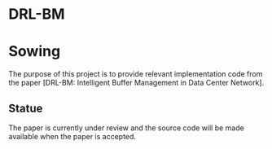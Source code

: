 # DRL-BM
# Sowing
The purpose of this project is to provide relevant implementation code from the paper [DRL-BM: Intelligent Buffer Management in Data Center Network].
## Statue
The paper is currently under review and the source code will be made available when the paper is accepted.
